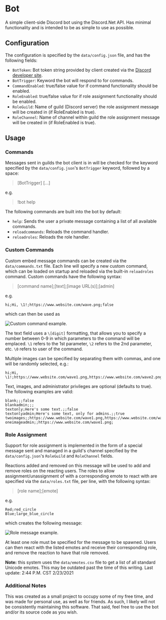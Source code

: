 # Bot

A simple client-side Discord bot using the Discord.Net API. Has minimal functionality
and is intended to be as simple to use as possible.

## Configuration

The configuration is specified by the `data/config.json` file, and has the following fields:

- `BotToken`: Bot token string provided by client created via the [Discord developer site](https://discord.com/developers/applications).
- `BotTrigger`: Keyword the bot will respond to for commands.
- `CommandEnabled`: true/false value for if command functionality should be enabled.
- `RoleEnabled`: true/false value for if role assignment functionality should be enabled.
- `RoleGuild`: Name of guild (Discord server) the role assignment message will be created in (if RoleEnabled is true).
- `RoleChannel`: Name of channel within guild the role assignment message will be created in (if RoleEnabled is true).

## Usage

### Commands

Messages sent in guilds the bot client is in will be checked for the keyword specified by 
the `data/config.json`'s `BotTrigger` keyword, followed by a space:

>[BotTrigger] [...]

e.g.

>!bot help

The following commands are built into the bot by default:

- `help`: Sends the user a private message containing a list of all available commands.
- `reloadcommands`: Reloads the command handler.
- `reloadroles`: Reloads the role handler.

### Custom Commands

Custom embed message commands can be created via the `data/commands.txt` file. Each line
will specify a new custom command, which can be loaded on startup and reloaded via the
built-in `reloadroles` command. Custom commands have the following syntax:

>[command name];[text];[image URL(s)];[admin]

e.g.

	hi;Hi, \1!;https://www.website.com/wave.png;false

which can then be used as

![Custom command example.](https://i.imgur.com/qZhsXpD.png)

The text field uses a `\[digit]` formatting, that allows you to specify a number between 0-9
in which parameters to the command will be emplaced. `\1` refers to the 1st parameter, `\2`
refers to the 2nd parameter, etc. `\0` refers to user of the command.

Multiple images can be specified by separating them with commas, and one will be randomly
selected, e.g.:

	hi;Hi, \1!;https://www.website.com/wave1.png,https://www.website.com/wave2.png;false

Text, images, and administrator privileges are optional (defaults to true). The following examples are valid:

	blank;;;false
	blankadmin;;;
	textonly;Here's some text.;;false
	textonlyadmin;Here's some text, only for admins.;;true
	twoimages;;https://www.website.com/wave1.png,https://www.website.com/wave2.png;false
	oneimageadmin;;https://www.website.com/wave1.png;

### Role Assignment

Support for role assignment is implemented in the form of a special message sent and managed
in a guild's channel specified by the `data/config.json`'s `RoleGuild` and `RoleChannel`
fields.

Reactions added and removed on this message will be used to add and remove roles on the reacting
users. The roles to allow assignment/unassignment of with a corresponding emote to react
with are specified via the `data/roles.txt` file, per line, with the following syntax:

>[role name];[emote]

e.g.

	Red;red_circle
	Blue;large_blue_circle

which creates the following message:

![Role message example.](https://i.imgur.com/dOEKQHT.png)

At least one role must be specified for the message to be spawned. Users can then react with the
listed emotes and receive their corresponding role, and remove the reaction to have that role removed.

**Note:** this system uses the `data/emotes.csv` file to get a list of all standard Unicode
emotes. This may be outdated past the time of this writing. Last update: 2:44 P.M. CST 2/23/2021

### Additional Notes

This was created as a small project to occupy some of my free time, and was made for personal use, as
well as for friends. As such, I likely will not be consistently maintaining this software. That said,
feel free to use the bot and/or its source code as you wish.